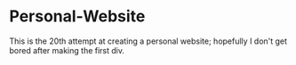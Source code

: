# Personal-Website
This is the 20th attempt at creating a personal website; hopefully I don't get bored after making the first div. 
